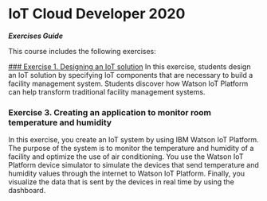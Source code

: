 # IoT Cloud Developer 2020
**_Exercises Guide_**

This course includes the following exercises:

[### Exercise 1. Designing an IoT solution](SAIOT2EX01-Design.md)
In this exercise, students design an IoT solution by specifying IoT components that are necessary to build a facility management system. Students discover how Watson IoT Platform can help transform traditional facility management systems.

### Exercise 3. Creating an application to monitor room temperature and humidity
In this exercise, you create an IoT system by using IBM Watson IoT Platform. The purpose of the system is to monitor the temperature and humidity of a facility and optimize the use of air conditioning. You use the Watson IoT Platform device simulator to simulate the devices that send temperature and humidity values through the internet to Watson IoT Platform. Finally, you visualize the data that is sent by the devices in real time by using the dashboard.
